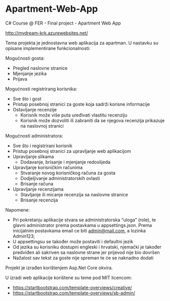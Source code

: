 # Apartment-Web-App
C# Course @ FER - Final project - Apartment Web App

http://mydream-krk.azurewebsites.net/


Tema projekta je jednostavna web aplikacija za apartman. U nastavku su opisane implementirane funkcionalnosti:

Mogućnosti gosta:
-	Pregled naslovne stranice
-	Mjenjanje jezika
-	Prijava

Mogućnosti registrirang korisnika:
-	Sve što i gost
-	Pristup posebnoj stranici za goste koja sadrži korisne informacije
- Ostavljanje recenzije
  - Korisnik može više puta uređivati vlastitu recenziju
  - Korisnik može dozvoliti ili zabraniti da se njegova recenzija prikazuje na naslovnoj stranici
  
Mogućnosti administratora:
- Sve što  i registrirani korisnik
- Pristup posebnoj stranici za upravljanje web aplikacijom
- Upravljanje slikama
  - Dodavanje, brisanje i mjenjanje redoslijeda  
- Upravljanje korisničkim računima
  - Stvaranje novog korisničkog računa za gosta 
  - Dodjeljivanje administratorskih ovlasti  
  - Brisanje računa
- Upravljanje recenzijama
  - Stavljanje ili micanje recenzija sa naslovne stranice
  - Brisanje recenzija

Napomene:
-	Pri pokretanju aplikacije stvara se administratorska “uloga” (role), te glavni administrator prema postavkama u appsettings.json. Prema inicijalnim postavkama email ce biti admin@mail.com, a lozinka Admin123;
-	U appsettingsu se također može postaviti i defaultni jezik
-	Od jezika su korisniku dostupni engleski i hrvatski, njemački je također predviđen ali sakriven sa naslovne strane jer prijevod nije bio dovršen
-	Nažalost sav tekst za goste nije spreman te će se naknadno dodati

Projekt je izrađen korištenjem Asp.Net Core okvira.

U izradi web aplikacije korištene su teme pod MIT licencom:
- https://startbootstrap.com/template-overviews/creative/ 
- https://startbootstrap.com/template-overviews/sb-admin/
